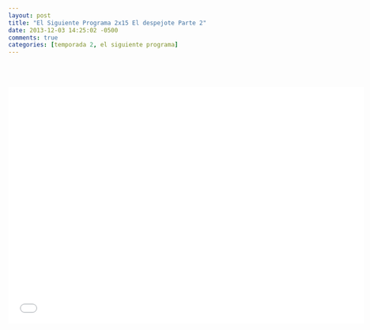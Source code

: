 ```yaml
---
layout: post
title: "El Siguiente Programa 2x15 El despejote Parte 2"
date: 2013-12-03 14:25:02 -0500
comments: true
categories: [temporada 2, el siguiente programa]
---
```

<div align="center">

<br></br>
<iframe width="720" height="480" src="//www.youtube.com/embed/4wGVvm6vDks" frameborder="0" allowfullscreen></iframe>
</div>
